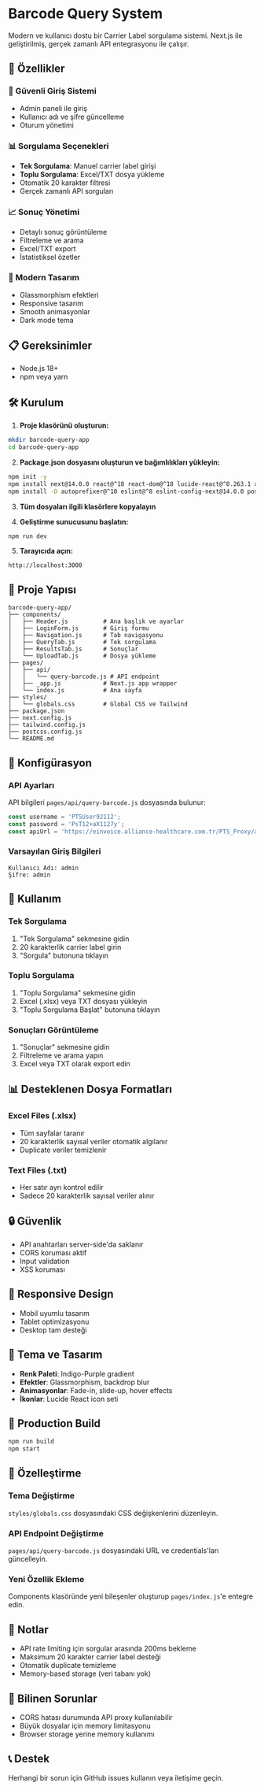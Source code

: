 # Barcode Query System

Modern ve kullanıcı dostu bir Carrier Label sorgulama sistemi. Next.js ile geliştirilmiş, gerçek zamanlı API entegrasyonu ile çalışır.

## 🚀 Özellikler

### 🔐 Güvenli Giriş Sistemi
- Admin paneli ile giriş
- Kullanıcı adı ve şifre güncelleme
- Oturum yönetimi

### 📊 Sorgulama Seçenekleri
- **Tek Sorgulama**: Manuel carrier label girişi
- **Toplu Sorgulama**: Excel/TXT dosya yükleme
- Otomatik 20 karakter filtresi
- Gerçek zamanlı API sorguları

### 📈 Sonuç Yönetimi
- Detaylı sonuç görüntüleme
- Filtreleme ve arama
- Excel/TXT export
- İstatistiksel özetler

### 🎨 Modern Tasarım
- Glassmorphism efektleri
- Responsive tasarım
- Smooth animasyonlar
- Dark mode tema

## 📋 Gereksinimler

- Node.js 18+ 
- npm veya yarn

## 🛠️ Kurulum

1. **Proje klasörünü oluşturun:**
```bash
mkdir barcode-query-app
cd barcode-query-app
```

2. **Package.json dosyasını oluşturun ve bağımlılıkları yükleyin:**
```bash
npm init -y
npm install next@14.0.0 react@^18 react-dom@^18 lucide-react@^0.263.1 xlsx@^0.18.5
npm install -D autoprefixer@^10 eslint@^8 eslint-config-next@14.0.0 postcss@^8 tailwindcss@^3
```

3. **Tüm dosyaları ilgili klasörlere kopyalayın**

4. **Geliştirme sunucusunu başlatın:**
```bash
npm run dev
```

5. **Tarayıcıda açın:**
```
http://localhost:3000
```

## 📁 Proje Yapısı

```
barcode-query-app/
├── components/
│   ├── Header.js          # Ana başlık ve ayarlar
│   ├── LoginForm.js       # Giriş formu
│   ├── Navigation.js      # Tab navigasyonu
│   ├── QueryTab.js        # Tek sorgulama
│   ├── ResultsTab.js      # Sonuçlar
│   └── UploadTab.js       # Dosya yükleme
├── pages/
│   ├── api/
│   │   └── query-barcode.js # API endpoint
│   ├── _app.js            # Next.js app wrapper
│   └── index.js           # Ana sayfa
├── styles/
│   └── globals.css        # Global CSS ve Tailwind
├── package.json
├── next.config.js
├── tailwind.config.js
├── postcss.config.js
└── README.md
```

## 🔧 Konfigürasyon

### API Ayarları

API bilgileri `pages/api/query-barcode.js` dosyasında bulunur:

```javascript
const username = 'PTSUser92112';
const password = 'PsT12+aX1127y';
const apiUrl = 'https://einvoice.alliance-healthcare.com.tr/PTS_Proxy/api/getbarcodes';
```

### Varsayılan Giriş Bilgileri

```
Kullanıcı Adı: admin
Şifre: admin
```

## 🎯 Kullanım

### Tek Sorgulama
1. "Tek Sorgulama" sekmesine gidin
2. 20 karakterlik carrier label girin
3. "Sorgula" butonuna tıklayın

### Toplu Sorgulama
1. "Toplu Sorgulama" sekmesine gidin
2. Excel (.xlsx) veya TXT dosyası yükleyin
3. "Toplu Sorgulama Başlat" butonuna tıklayın

### Sonuçları Görüntüleme
1. "Sonuçlar" sekmesine gidin
2. Filtreleme ve arama yapın
3. Excel veya TXT olarak export edin

## 📊 Desteklenen Dosya Formatları

### Excel Files (.xlsx)
- Tüm sayfalar taranır
- 20 karakterlik sayısal veriler otomatik algılanır
- Duplicate veriler temizlenir

### Text Files (.txt)
- Her satır ayrı kontrol edilir
- Sadece 20 karakterlik sayısal veriler alınır

## 🔒 Güvenlik

- API anahtarları server-side'da saklanır
- CORS koruması aktif
- Input validation
- XSS koruması

## 📱 Responsive Design

- Mobil uyumlu tasarım
- Tablet optimizasyonu
- Desktop tam desteği

## 🎨 Tema ve Tasarım

- **Renk Paleti**: Indigo-Purple gradient
- **Efektler**: Glassmorphism, backdrop blur
- **Animasyonlar**: Fade-in, slide-up, hover effects
- **İkonlar**: Lucide React icon seti

## 🚀 Production Build

```bash
npm run build
npm start
```

## 🔧 Özelleştirme

### Tema Değiştirme
`styles/globals.css` dosyasındaki CSS değişkenlerini düzenleyin.

### API Endpoint Değiştirme
`pages/api/query-barcode.js` dosyasındaki URL ve credentials'ları güncelleyin.

### Yeni Özellik Ekleme
Components klasöründe yeni bileşenler oluşturup `pages/index.js`'e entegre edin.

## 📝 Notlar

- API rate limiting için sorgular arasında 200ms bekleme
- Maksimum 20 karakter carrier label desteği
- Otomatik duplicate temizleme
- Memory-based storage (veri tabanı yok)

## 🐛 Bilinen Sorunlar

- CORS hatası durumunda API proxy kullanılabilir
- Büyük dosyalar için memory limitasyonu
- Browser storage yerine memory kullanımı

## 📞 Destek

Herhangi bir sorun için GitHub issues kullanın veya iletişime geçin.